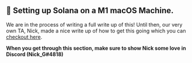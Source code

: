 ## 🍎 Setting up Solana on a M1 macOS Machine.

We are in the process of writing a full write up of this! Until then, our very own TA, Nick, made a nice write up of how to get this going which you can [checkout here](https://chartreuse-freeze-f9f.notion.site/Mac-M1-Solana-Guide-71371198056f45ed8d1f8c77cba99c73).

**When you get through this section, make sure to show Nick some love in Discord (Nick_G#4818)**